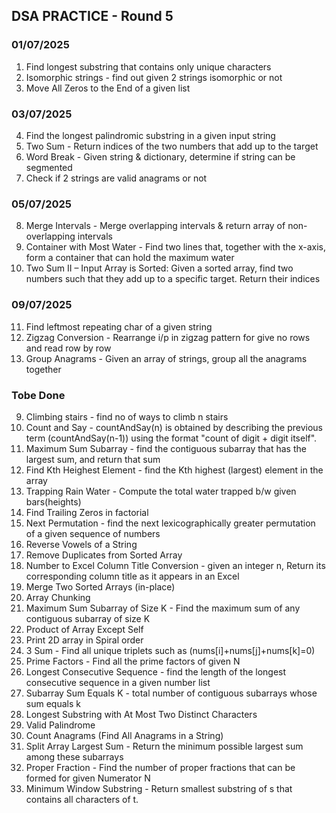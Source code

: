 ## DSA PRACTICE - Round 5

### 01/07/2025
1. Find longest substring that contains only unique characters
2. Isomorphic strings - find out given 2 strings isomorphic or not
3. Move All Zeros to the End of a given list

### 03/07/2025
4. Find the longest palindromic substring in a given input string
5. Two Sum - Return indices of the two numbers that add up to the target
6. Word Break - Given string & dictionary, determine if string can be segmented
7. Check if 2 strings are valid anagrams or not

### 05/07/2025
8. Merge Intervals - Merge overlapping intervals & return array of non-overlapping intervals
9. Container with Most Water - Find two lines that, together with the x-axis, form a container that can hold the maximum water
10. Two Sum II – Input Array is Sorted: Given a sorted array, find two numbers such that they add up to a specific target. Return their indices

### 09/07/2025
11. Find leftmost repeating char of a given string
12. Zigzag Conversion - Rearrange i/p in zigzag pattern for give no rows and read row by row
13. Group Anagrams - Given an array of strings, group all the anagrams together

### Tobe Done

9. Climbing stairs - find no of ways to climb n stairs
16. Count and Say - countAndSay(n) is obtained by describing the previous term (countAndSay(n-1)) using the format "count of digit + digit itself".
18. Maximum Sum Subarray - find the contiguous subarray that has the largest sum, and return that sum
19. Find Kth Heighest Element - find the Kth highest (largest) element in the array
20. Trapping Rain Water - Compute the total water trapped b/w given bars(heights)
22. Find Trailing Zeros in factorial
23. Next Permutation - find the next lexicographically greater permutation of a given sequence of numbers
25. Reverse Vowels of a String
26. Remove Duplicates from Sorted Array
27. Number to Excel Column Title Conversion - given an integer n, Return its corresponding column title as it appears in an Excel
28. Merge Two Sorted Arrays (in-place)
30. Array Chunking
33. Maximum Sum Subarray of Size K - Find the maximum sum of any contiguous subarray of size K
35. Product of Array Except Self
36. Print 2D array in Spiral order
37. 3 Sum - Find all unique triplets such as (nums[i]+nums[j]+nums[k]=0)
38. Prime Factors - Find all the prime factors of given N
42. Longest Consecutive Sequence - find the length of the longest consecutive sequence in a given number list
43. Subarray Sum Equals K - total number of contiguous subarrays whose sum equals k
45. Longest Substring with At Most Two Distinct Characters
46. Valid Palindrome
50. Count Anagrams (Find All Anagrams in a String)
60. Split Array Largest Sum - Return the minimum possible largest sum among these subarrays
61. Proper Fraction - Find the number of proper fractions that can be formed for given Numerator N
64. Minimum Window Substring - Return smallest substring of s that contains all characters of t.
